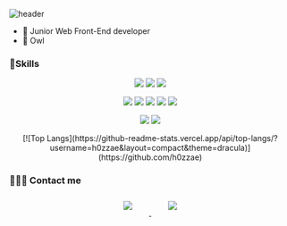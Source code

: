 ![header](https://capsule-render.vercel.app/api?type=waving&color=timeGradient&height=200&section=header&text=H0zzae&fontSize=50&fontColor=ffffff&fontAlign=70)

- 👶 Junior Web Front-End developer
- 🦉 Owl


### 🤖Skills

<p align="center">
<img src="https://img.shields.io/badge/Python-3766AB?style=flat-square&logo=Python&logoColor=white"/>
<img src="https://img.shields.io/badge/C++-00599C?style=flat-square&logo=C%2B%2B&logoColor=white"/>
<img src="https://img.shields.io/badge/JAVA-007396?style=flat-square&logo=Java&logoColor=white"/>
</p>
<p align="center">
<img src="https://img.shields.io/badge/Javascript-ffb13b?style=flat-square&logo=javascript&logoColor=white"/>
<img src="https://img.shields.io/badge/HTML-E34F26?style=flat-square&logo=html5&logoColor=white"/>
<img src="https://img.shields.io/badge/CSS-1572B6?style=flat-square&logo=css3&logoColor=white"/>
<img src="https://img.shields.io/badge/Vue-4FC08D?style=flat-square&logo=Vue.js&logoColor=white"/>
<img src="https://img.shields.io/badge/React-61DAFB?style=flat-square&logo=react&logoColor=white"/>
</p>
<p align= "center">
<img src="https://img.shields.io/badge/Django-092E20?style=flat-square&logo=Django&logoColor=white"/>
<img src="https://img.shields.io/badge/Mysql-E6B91E?style=flat-square&logo=MySql&logoColor=white"/>
</p>

<p align="center">[![Top Langs](https://github-readme-stats.vercel.app/api/top-langs/?username=h0zzae&layout=compact&theme=dracula)](https://github.com/h0zzae)</p>

### 🙋🏻‍♀️ Contact me

<div align="center">
    <a href="mailto:gjcofla1220@gmail.com">
        <img 
            src="https://img.shields.io/badge/Gmail-D14836?style=for-the-badge&logo=gmail&logoColor=white&link=https://instagram.com/zzh_remi/"
            style="height: auto; margin-left: 20px; margin-right: 20px; padding: 10px;"/>
    </a>
    <a href="https://instagram.com/zzh_remi">
        <img 
            src="https://img.shields.io/badge/Instagram-E4405F?style=for-the-badge&logo=instagram&logoColor=white&link=https://instagram.com/zzh_remi/"
            style="height: auto; margin-left: 20px; margin-right: 20px; padding: 10px;"/>
    </a>
    
</div>
